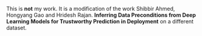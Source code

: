 This is **not** my work. 
It is a modification of the work 
Shibbir Ahmed, Hongyang Gao and Hridesh Rajan. **Inferring Data Preconditions from Deep Learning Models for Trustworthy Prediction in Deployment**
on a different dataset. 
